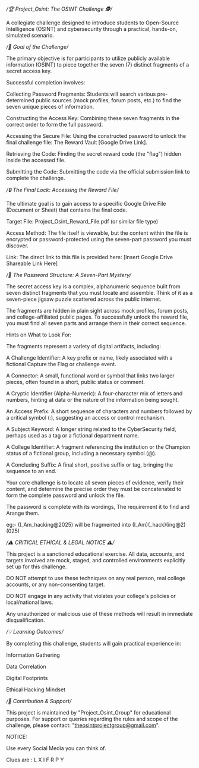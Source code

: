 */🏆 Project_Osint: The OSINT Challenge 🕵️/*

A collegiate challenge designed to introduce students to Open-Source Intelligence (OSINT) and cybersecurity through a practical, hands-on, simulated scenario.


*/🎯 Goal of the Challenge/*

The primary objective is for participants to utilize publicly available information (OSINT) to piece together the seven (7) distinct fragments of a secret access key.


Successful completion involves:

  Collecting Password Fragments: Students will search various pre-determined public sources (mock profiles, forum posts, etc.) to find the seven unique pieces of information.

  Constructing the Access Key: Combining these seven fragments in the correct order to form the full password.

  Accessing the Secure File: Using the constructed password to unlock the final challenge file: The Reward Vault [Google Drive Link].

  Retrieving the Code: Finding the secret reward code (the "flag") hidden inside the accessed file.

  Submitting the Code: Submitting the code via the official submission link to complete the challenge.

*/🔒 The Final Lock: Accessing the Reward File/*

The ultimate goal is to gain access to a specific Google Drive File (Document or Sheet) that contains the final code.


  Target File: Project_Osint_Reward_File.pdf (or similar file type)

  Access Method: The file itself is viewable, but the content within the file is encrypted or password-protected using the seven-part password you must discover.

  Link: The direct link to this file is provided here: [Insert Google Drive Shareable Link Here]


*/🧩 The Password Structure: A Seven-Part Mystery/*

The secret access key is a complex, alphanumeric sequence built from seven distinct fragments that you must locate and assemble. Think of it as a seven-piece jigsaw puzzle scattered across the public internet.


The fragments are hidden in plain sight across mock profiles, forum posts, and college-affiliated public pages. To successfully unlock the reward file, you must find all seven parts and arrange them in their correct sequence.


Hints on What to Look For:

The fragments represent a variety of digital artifacts, including:


  A Challenge Identifier: A key prefix or name, likely associated with a fictional Capture the Flag or challenge event.

  A Connector: A small, functional word or symbol that links two larger pieces, often found in a short, public status or comment.

  A Cryptic Identifier (Alpha-Numeric): A four-character mix of letters and numbers, hinting at data or the nature of the information being sought.

  An Access Prefix: A short sequence of characters and numbers followed by a critical symbol (:), suggesting an access or control mechanism.

  A Subject Keyword: A longer string related to the CyberSecurity field, perhaps used as a tag or a fictional department name.

  A College Identifier: A fragment referencing the institution or the Champion status of a fictional group, including a necessary symbol (@).

  A Concluding Suffix: A final short, positive suffix or tag, bringing the sequence to an end.

Your core challenge is to locate all seven pieces of evidence, verify their content, and determine the precise order they must be concatenated to form the complete password and unlock the file.

  The password is complete with its wordings, The requirement it to find and Arange them.

  eg:- (I_Am_hacking@2025) will be fragmented into (I_Am)(_hack)(ing@2)(025)


*/⚠️ CRITICAL ETHICAL & LEGAL NOTICE ⚠️/*

This project is a sanctioned educational exercise. All data, accounts, and targets involved are mock, staged, and controlled environments explicitly set up for this challenge.


  DO NOT attempt to use these techniques on any real person, real college accounts, or any non-consenting target.

  DO NOT engage in any activity that violates your college's policies or local/national laws.

  Any unauthorized or malicious use of these methods will result in immediate disqualification.


*/💡 Learning Outcomes/*

By completing this challenge, students will gain practical experience in:


  Information Gathering

  Data Correlation

  Digital Footprints

  Ethical Hacking Mindset

*/🤝 Contribution & Support/*

This project is maintained by "Project_Osint_Group" for educational purposes. For support or queries regarding the rules and scope of the challenge, please contact: "theosintprojectgroup@gmail.com".

NOTICE:

  Use every Social Media you can think of.

  Clues are : L X I F R P Y
